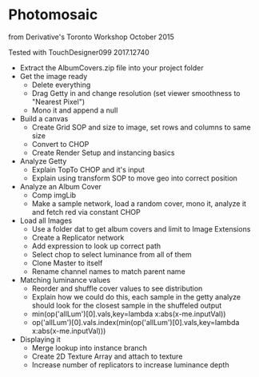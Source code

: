 Photomosaic
====================
from Derivative's Toronto Workshop October 2015

Tested with TouchDesigner099 2017.12740

- Extract the AlbumCovers.zip file into your project folder
- Get the image ready
  - Delete everything
  - Drag Getty in and change resolution (set viewer smoothness to "Nearest Pixel")
  - Mono it and append a null
- Build a canvas
  - Create Grid SOP and size to image, set rows and columns to same size
  - Convert to CHOP
  - Create Render Setup and instancing basics
- Analyze Getty
  - Explain TopTo CHOP and it's input
  - Explain using transform SOP to move geo into correct position
- Analyze an Album Cover
  - Comp imgLib
  - Make a sample network, load a random cover, mono it, analyze it and fetch red via constant CHOP
- Load all Images
  - Use a folder dat to get album covers and limit to Image Extensions
  - Create a Replicator network
  - Add expression to look up correct path
  - Select chop to select luminance from all of them
  - Clone Master to itself
  - Rename channel names to match parent name
- Matching luminance values
  - Reorder and shuffle cover values to see distribution
  - Explain how we could do this, each sample in the getty analyze should look for the closest sample in the shuffeled output
  - min(op('allLum')[0].vals,key=lambda x:abs(x-me.inputVal))
  - op('allLum')[0].vals.index(min(op('allLum')[0].vals,key=lambda x:abs(x-me.inputVal)))
- Displaying it
  - Merge lookup into instance branch
  - Create 2D Texture Array and attach to texture
  - Increase number of replicators to increase luminance depth
